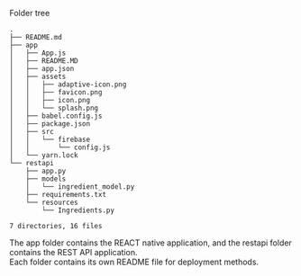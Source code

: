 Folder tree<br>
```
.
├── README.md
├── app
│   ├── App.js
│   ├── README.MD
│   ├── app.json
│   ├── assets
│   │   ├── adaptive-icon.png
│   │   ├── favicon.png
│   │   ├── icon.png
│   │   └── splash.png
│   ├── babel.config.js
│   ├── package.json
│   ├── src
│   │   └── firebase
│   │       └── config.js
│   └── yarn.lock
└── restapi
    ├── app.py
    ├── models
    │   └── ingredient_model.py
    ├── requirements.txt
    └── resources
        └── Ingredients.py

7 directories, 16 files
```

The app folder contains the REACT native application, and the restapi folder contains the REST API application. <br>
Each folder contains its own README file for deployment methods. 